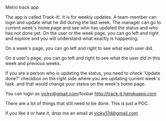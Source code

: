 Metro track app

The app is called Track-it!. It is for weekly updates. A team-member can login and update what he did during the last week. The manager can go to current week's home page and see who has updated the status and who has not done yet.
On the user or the week page, you can go left and right and explore and you will understand what exactly is happening. 

On a week's page, you can go left and right to see what each user did.

On a user's page, you can go left and right to see what the user did in this week and previous weeks.

If you are a person who is updating the status, you need to check 'Update done?' checkbox on the right side where you are updating current week's task. and that would change your status on the week's home page.

You can login as vicky@gmail.com/foobar
http://track-it.herokuapp.com

There are a lot of things that still need to be done. This is just a POC.

If you like it or hate it, drop me an email at vicky17d@gmail.com


